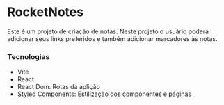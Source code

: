 # RocketNotes

Este é um projeto de criação de notas. Neste projeto o usuário poderá adicionar seus links preferidos e também adicionar marcadores às notas.

<h3>Tecnologias</h3>

- Vite
- React
- React Dom: Rotas da aplição
- Styled Components: Estilização dos componentes e páginas

